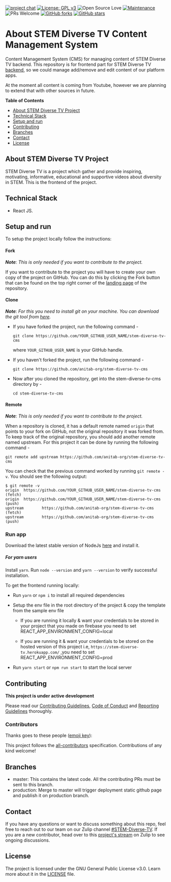 [![project chat](https://img.shields.io/badge/zulip-join_chat-brightgreen.svg)](https://anitab-org.zulipchat.com/#narrow/stream/225705-STEM-diverse-tv)
[![License: GPL v3](https://img.shields.io/badge/License-GPL%20v3-blue.svg)](http://www.gnu.org/licenses/gpl-3.0)
![Open Source Love](https://badges.frapsoft.com/os/v1/open-source.svg?v=102)
[![Maintenance](https://img.shields.io/badge/Maintained%3F-yes-green.svg)](https://github.com/anitab-org/stem-diverse-tv-cms)
![PRs Welcome](https://img.shields.io/badge/PRs-welcome-brightgreen.svg?style=flat-square)
[![GitHub forks](https://img.shields.io/github/forks/Naereen/StrapDown.js.svg?style=social&label=Fork&maxAge=2592000)](https://github.com/anitab-org/stem-diverse-tv-cms/network/members)
[![GitHub stars](https://img.shields.io/github/stars/Naereen/StrapDown.js.svg?style=social&label=Star&maxAge=2592000)](https://github.com/anitab-org/stem-diverse-tv-cms/stargazers)

# About STEM Diverse TV Content Management System

Content Management System (CMS) for managing content of STEM Diverse TV backend. This repository is for frontend part for STEM Diverse TV [backend](https://github.com/anitab-org/stem-diverse-tv), so we could manage add/remove and edit content of our platform apps.

At the moment all content is coming from Youtube, however we are planning to extend that with other sources in future.

**Table of Contents**

- [About STEM Diverse TV Project](#about-stem-diverse-tv-project)
- [Technical Stack](#technical-stack)
- [Setup and run](#setup-and-run)
- [Contributing](#contributing)
- [Branches](#branches)
- [Contact](#contact)
- [License](#license)

## About STEM Diverse TV Project

STEM Diverse TV is a project which gather and provide inspiring, motivating, informative, educational and supportive videos about diversity in STEM. This is the frontend of the project.

## Technical Stack

- React JS.

## Setup and run

To setup the project locally follow the instructions:

#### Fork

_**Note**_: _This is only needed if you want to contribute to the project._

If you want to contribute to the project you will have to create your own copy of the project on GitHub. You can do this by clicking the Fork button that can be found on the top right corner of the [landing page](https://github.com/anitab-org/stem-diverse-tv) of the repository.

#### Clone

_**Note**_: _For this you need to install git on your machine. You can download the git tool from [here](https://git-scm.com/downloads)._

- If you have forked the project, run the following command -

  `git clone https://github.com/YOUR_GITHUB_USER_NAME/stem-diverse-tv-cms`

  where `YOUR_GITHUB_USER_NAME` is your GitHub handle.

- If you haven't forked the project, run the following command -

  `git clone https://github.com/anitab-org/stem-diverse-tv-cms`

- Now after you cloned the repository, get into the stem-diverse-tv-cms directory by -

  `cd stem-diverse-tv-cms`

#### Remote

_**Note**_: _This is only needed if you want to contribute to the project._

When a repository is cloned, it has a default remote named `origin` that points to your fork on GitHub, not the original repository it was forked from. To keep track of the original repository, you should add another remote named upstream. For this project it can be done by running the following command -

`git remote add upstream https://github.com/anitab-org/stem-diverse-tv-cms`

You can check that the previous command worked by running `git remote -v`. You should see the following output:

```
$ git remote -v
origin  https://github.com/YOUR_GITHUB_USER_NAME/stem-diverse-tv-cms (fetch)
origin  https://github.com/YOUR_GITHUB_USER_NAME/stem-diverse-tv-cms (push)
upstream        https://github.com/anitab-org/stem-diverse-tv-cms (fetch)
upstream        https://github.com/anitab-org/stem-diverse-tv-cms (push)
```

### Run app

Download the latest stable version of NodeJs [here](https://nodejs.org/en/download/) and install it.

##### For yarn users

Install `yarn`. Run `node --version` and `yarn --version` to verify successful installation.

To get the frontend running locally:


- Run `yarn` or `npm i` to install all required dependencies

- Setup the env file in the root directory of the project & copy the template from the sample env file 

  - If you are running it locally & want your credentials to be stored in your project that you made on firebase you need to set REACT_APP_ENVIRONMENT_CONFIG=local 

  - If you are running it & want your credentials to be stored on the hosted version of this project i.e, ` https://stem-diverse-tv.herokuapp.com/ ` ,you need to set REACT_APP_ENVIRONMENT_CONFIG=prod 

- Run `yarn start` or `npm run start` to start the local server

## Contributing

**This project is under active development**

Please read our [Contributing Guidelines](.github/CONTRIBUTING_GUIDELINES.md), [Code of Conduct](.github/CODE_OF_CONDUCT.md) and [Reporting Guidelines](.github/REPORTING_GUIDLINES.md) thoroughly.

### Contributors

Thanks goes to these people ([emoji key](https://github.com/all-contributors/all-contributors#emoji-key)):

<!-- ALL-CONTRIBUTORS-LIST:START - Do not remove or modify this section -->
<!-- ALL-CONTRIBUTORS-LIST:END -->

This project follows the [all-contributors](https://github.com/all-contributors/all-contributors) specification.
Contributions of any kind welcome!

## Branches

- master: This contains the latest code. All the contributing PRs must be sent to this branch.
- production: Merge to master will trigger deployment static github page and publish it on production branch.

## Contact

If you have any questions or want to discuss something about this repo, feel free to reach out to our team on our Zulip channel [#STEM-Diverse-TV](https://anitab-org.zulipchat.com/#narrow/stream/216323-design/topic/STEM.20Diverse.20TV). If you are a new contributor, head over to this [project's stream](https://anitab-org.zulipchat.com/#narrow/stream/225705-STEM-diverse-tv) on Zulip to see ongoing discussions.

## License

The project is licensed under the GNU General Public License v3.0. Learn more about it in the [LICENSE](LICENSE) file.
